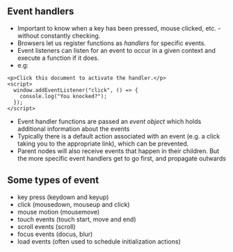 
## Event handlers

* Important to know when a key has been pressed, mouse clicked, etc. - without constantly checking.
* Browsers let us register functions as *handlers* for specific events.
* Event listeners can listen for an event to occur in a given context and execute a function if it does.
* e.g:

```
<p>Click this document to activate the handler.</p>
<script>
  window.addEventListener("click", () => {
    console.log("You knocked?");
  });
</script>
```

* Event handler functions are passed an _event object_ which holds additional information about the events
* Typically there is a default action associated with an event (e.g. a click taking you to the appropriate link), which can be prevented.
* Parent nodes will also receive events that happen in their children. But the more specific event handlers get to go first, and propagate outwards

## Some types of event

* key press (keydown and keyup)
* click (mousedown, mouseup and click)
* mouse motion (mousemove)
* touch events (touch start, move and end)
* scroll events (scroll)
* focus events (docus, blur)
* load events (often used to schedule initialization actions)
